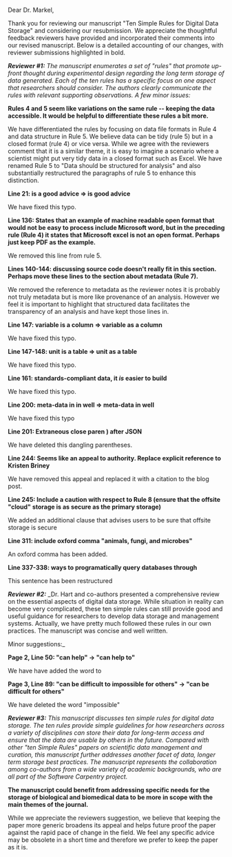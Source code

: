 Dear Dr. Markel,

Thank you for reviewing our manuscript "Ten Simple Rules for Digital Data Storage" and considering our resubmission. We appreciate the thoughtful feedback reviewers have provided and incorporated their comments into our revised manuscript. Below is a detailed accounting of our changes, with reviewer submissions highlighted in bold.


**_Reviewer #1:_** _The manuscript enumerates a set of "rules" that promote up-front thought during experimental design regarding the long term storage of data generated. Each of the ten rules has a specific focus on one aspect that researchers should consider. The authors clearly communicate the rules with relevant supporting observations.
A few minor issues:_

**Rules 4 and 5 seem like variations on the same rule -- keeping the data accessible. It would be helpful to differentiate these rules a bit more.**


 We have differentiated the rules by focusing on data file formats in Rule 4 and data structure in Rule 5. We believe data can be tidy (rule 5) but in a closed format (rule 4) or vice versa.  While we agree with the reviewers comment that it is a similar theme, it is easy to imagine a scenario where a scientist might put very tidy data in a closed format such as Excel. We have renamed Rule 5 to "Data should be structured for analysis" and also substantially restructured the paragraphs of rule 5 to enhance this distinction.

**Line 21: is a good advice => is good advice**

We have fixed this typo.

**Line 136: States that an example of machine readable open format that would not be easy to process include Microsoft word, but in the preceding rule (Rule 4) it states that Microsoft excel is not an open format. Perhaps just keep PDF as the example.**

We removed this line from rule 5.

**Lines 140-144: discussing source code doesn't really fit in this section. Perhaps move these lines to the section about metadata (Rule 7).**

We removed the reference to metadata as the reviewer notes it is probably not truly metadata but is more like provenance of an analysis. However we feel it is important to highlight that structured data facilitates the transparency of an analysis and have kept those lines in.

**Line 147: variable is a column => variable as a column**

We have fixed this typo.

**Line 147-148: unit is a table => unit as a table**

We have fixed this typo.

**Line 161: standards-compliant data, it _is_ easier to build**

We have fixed this typo.

**Line 200: meta-data in in well => meta-data in well**

We have fixed this typo

**Line 201: Extraneous close paren ) after JSON**

We have deleted this dangling parentheses.

**Line 244: Seems like an appeal to authority. Replace explicit reference to Kristen Briney**

We have removed this appeal and replaced it with a citation to the blog post.

**Line 245: Include a caution with respect to Rule 8 (ensure that the offsite "cloud" storage is as secure as the primary storage)**

We added an additional clause that advises users to be sure that offsite storage is secure

**Line 311: include oxford comma "animals, fungi, and microbes"**

An oxford comma has been added.

**Line 337-338: ways to programatically query databases through**

This sentence has been restructured


**_Reviewer #2:_** _Dr. Hart and co-authors presented a comprehensive review on the essential aspects of digital data storage. While situation in reality can become very complicated, these ten simple rules can still provide good and useful guidance for researchers to develop data storage and management systems. Actually, we have pretty much followed these rules in our own practices. The manuscript was concise and well written.

Minor suggestions:_

**Page 2, Line 50: "can help" -> "can help to"**

We have have added the word to

**Page 3, Line 89: "can be difficult to impossible for others" -> "can be difficult for others"**

We have deleted the word "impossible"

**_Reviewer #3:_** _This manuscript discusses ten simple rules for digital data storage. The ten rules provide simple guidelines for how researchers across a variety of disciplines can store their data for long-term access and ensure that the data are usable by others in the future. Compared with other "ten Simple Rules" papers on scientific data management and curation, this manuscript further addresses another facet of data, longer term storage best practices. The manuscript represents the collaboration among co-authors from a wide variety of academic backgrounds, who are all part of the Software Carpentry project._

**The manuscript could benefit from addressing specific needs for the storage of biological and biomedical data to be more in scope with the main themes of the journal.**

While we appreciate the reviewers suggestion, we believe that keeping the paper more generic broadens its appeal and helps future proof the paper against the rapid pace of change in the field.  We feel any specific advice may be obsolete in a short time and therefore we prefer to keep the paper as it is.
